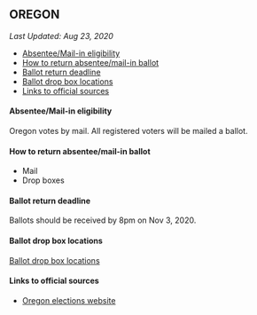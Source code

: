 ## OREGON

*Last Updated: Aug 23, 2020*

* [Absentee/Mail-in eligibility](#absenteemail-in-eligibility)
* [How to return absentee/mail-in ballot](#how-to-return-absenteemail-in-ballot)
* [Ballot return deadline](#ballot-return-deadline)
* [Ballot drop box locations](#ballot-drop-box-locations)
* [Links to official sources](#links-to-official-sources)


#### Absentee/Mail-in eligibility
Oregon votes by mail. All registered voters will be mailed a ballot.


#### How to return absentee/mail-in ballot
* Mail
* Drop boxes


#### Ballot return deadline
Ballots should be received by 8pm on Nov 3, 2020.


#### Ballot drop box locations
[Ballot drop box locations](https://sos.oregon.gov/voting/Pages/drop-box-locator.aspx)


#### Links to official sources
* [Oregon elections website](https://sos.oregon.gov/voting-elections/Pages/default.aspx)
